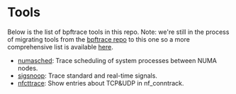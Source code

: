 # Tools

Below is the list of bpftrace tools in this repo. Note: we're still in the 
process of migrating tools from the 
[bpftrace repo](https://github.com/bpftrace/bpftrace) to this one so a more 
comprehensive list is available 
[here](https://github.com/bpftrace/bpftrace/blob/master/README.md#tools).

- [numasched](https://github.com/bpftrace/user-tools/tree/master/numasched):
Trace scheduling of system processes between NUMA nodes.
- [sigsnoop](https://github.com/bpftrace/user-tools/tree/master/signal): 
Trace standard and real-time signals.
- [nfcttrace](https://github.com/bpftrace/user-tools/tree/master/nfcttrace): 
Show entries about TCP&UDP in nf_conntrack.
